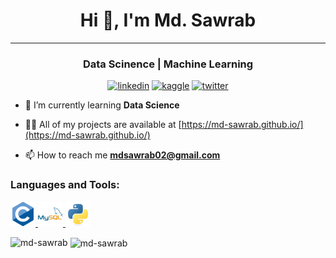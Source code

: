 <h1 align="center">Hi 👋, I'm Md. Sawrab</h1>

---
<h3 align="center">
Data Scinence | Machine Learning</br> 
</h3>

<div align=center>
  
 <!--- [![website](https://img.shields.io/badge/-Website-blue?style=flat-square&logo=rss&color=1f1f15)](https://azminewasi.github.io) --->
 [![linkedin](https://img.shields.io/badge/LinkedIn-%320beff?style=flat-square&logo=linkedin&color=1f1f18)](https://www.linkedin.com/in/md-sawrab/) 
 [![kaggle](https://img.shields.io/badge/Kaggle-%2320beff?style=flat-square&logo=kaggle&color=1f1f1f)](https://www.kaggle.com/sawrab) 
 [![twitter](https://img.shields.io/badge/Twitter-%2320beff?style=flat-square&amp;logo=twitter&amp;color=1f1f15)](https://twitter.com/MdSawrab02)
 
</div>

- 🌱 I’m currently learning **Data Science**

- 👨‍💻 All of my projects are available at [https://md-sawrab.github.io/](https://md-sawrab.github.io/)

- 📫 How to reach me **mdsawrab02@gmail.com**

<h3 align="left">Languages and Tools:</h3>
<p align="left"> <a href="https://www.cprogramming.com/" target="_blank" rel="noreferrer"> <img src="https://raw.githubusercontent.com/devicons/devicon/master/icons/c/c-original.svg" alt="c" width="40" height="40"/> </a> <a href="https://www.mysql.com/" target="_blank" rel="noreferrer"> <img src="https://raw.githubusercontent.com/devicons/devicon/master/icons/mysql/mysql-original-wordmark.svg" alt="mysql" width="40" height="40"/> </a> <a href="https://www.python.org" target="_blank" rel="noreferrer"> <img src="https://raw.githubusercontent.com/devicons/devicon/master/icons/python/python-original.svg" alt="python" width="40" height="40"/> </a> </p>

<p><img align="left" src="https://github-readme-stats.vercel.app/api/top-langs?username=md-sawrab&show_icons=true&locale=en&layout=compact" alt="md-sawrab" /></p>

<p>&nbsp;<img align="center" src="https://github-readme-stats.vercel.app/api?username=md-sawrab&show_icons=true&locale=en" alt="md-sawrab" /></p>

